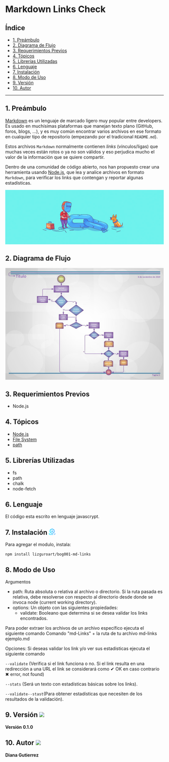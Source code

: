 # Markdown Links Check

## Índice

* [1. Preámbulo](#1-preámbulo)
* [2. Diagrama de Flujo](#2-Diagrama-de-flujo)
* [3. Requerimientos Previos](#3-Requerimientos-previos)
* [4. Tópicos](#4-Tópicos)
* [5. Librerías Utilizadas](#5-Librerías-Utilizadas)
* [6. Lenguaje](#6-Lenguaje)
* [7. Instalación](#7-Instalación)
* [8. Modo de Uso](#8-Modo-de-Uso)
* [9. Versión](#9-Versión)
* [10. Autor](#10-Autor)

***

## 1. Preámbulo

[Markdown](https://es.wikipedia.org/wiki/Markdown) es un lenguaje de marcado
ligero muy popular entre developers. Es usado en muchísimas plataformas que
manejan texto plano (GitHub, foros, blogs, ...), y es muy común
encontrar varios archivos en ese formato en cualquier tipo de repositorio
(empezando por el tradicional `README.md`).

Estos archivos `Markdown` normalmente contienen _links_ (vínculos/ligas) que
muchas veces están rotos o ya no son válidos y eso perjudica mucho el valor de
la información que se quiere compartir.

Dentro de una comunidad de código abierto, nos han propuesto crear una
herramienta usando [Node.js](https://nodejs.org/), que lea y analice archivos
en formato `Markdown`, para verificar los links que contengan y reportar
algunas estadísticas.

![md-links](./img/MarkDown.jpg)



## 2. Diagrama de Flujo
![Diagrama](./img/MD-Links.jpg)


## 3. Requerimientos Previos

* Node.js

## 4. Tópicos
+ [Node.js](https://nodejs.org/en/)
+ [File System](https://nodejs.org/api/fs.html)
+ [path](https://nodejs.org/api/path.html)

## 5. Librerías Utilizadas

+ fs
+ path
+ chalk
+ node-fetch

## 6. Lenguaje

El código esta escrito en lenguaje javascrypt.

## 7. Instalación <img src="./img/instalar.png" width="20">

Para agregar el modulo, instala:

```
npm install lizguroart/bog001-md-links
```

## 8. Modo de Uso

Argumentos

* path: Ruta absoluta o relativa al archivo o directorio. Si la ruta pasada es relativa, debe resolverse con respecto al directorio desde donde se invoca node (current working directory).
* options: Un objeto con las siguientes propiedades:
    * validate: Booleano que determina si se desea validar los links encontrados.

Para poder extraer los archivos de un archivo específico ejecuta el siguiente comando Comando "md-Links" + la ruta de tu archivo md-links ejemplo.md

Opciones: Si deseas validar los link y/o ver sus estadisticas ejecuta el siguiente comando

```--validate``` (Verifica si el link funciona o no. Si el link resulta en una redirección a una URL el link se considerará como ✔ OK en caso contrario ✖ error, not found)

```--stats``` (Será un texto con estadísticas básicas sobre los links).

```--validate--stast```(Para obtener estadísticas que necesiten de los resultados de la validación).

## 9. Versión <img src="./img/version.png" width="23">

**Versión 0.1.0**

## 10. Autor <img src="./img/MojiPop.gif" width="30">

**Diana Gutierrez**

